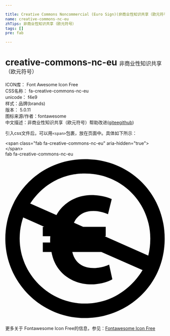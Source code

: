 ```yaml
---

title: Creative Commons Noncommercial (Euro Sign)(非商业性知识共享（欧元符号）) ICON转svg、png下载
name: creative-commons-nc-eu
zhTips: 非商业性知识共享（欧元符号）
tags: []
pre: fab

---
```


# creative-commons-nc-eu  <small style="font-size: 60%;font-weight: 100">非商业性知识共享（欧元符号）</small>


<div class="detail-page">
<p>
<span>
ICON库：
<span class="badge-secondary badge">Font Awesome Icon Free</span> 
</span>
<br/>
<span>
CSS名称：
<span class="badge-secondary badge">fa-creative-commons-nc-eu</span> 
</span>
<br/>
<span>
unicode：
<span class="badge-secondary badge">f4e9</span> 
<copy-btn content='f4e9' btn-title=""></copy-btn>
<copy-btn :content='String.fromCodePoint(parseInt("f4e9", 16))' btn-title="复制U"></copy-btn>
</span><br/><span>样式：<span class="badge-light badge">品牌(brands)</span></span>
<br/>
<span>
版本：
<span class="badge-secondary badge">5.0.11</span> 
</span>
<br/>
<span>图标来源/作者：<span class="badge-light badge">fontawesome</span></span> 
<br/>
<span class="zh-detail">中文描述：<span class="badge-primary badge">非商业性知识共享（欧元符号）</span><span class="help-link"><span>帮助改进</span>(<a href="https://gitee.com/liuwave/icon-helper/edit/master/json/fontawesome/brands/creative-commons-nc-eu.json" target="_blank" rel="noopener noreferrer">gitee</a><a href="https://github.com/liuwave/icon-helper/edit/master/json/fontawesome/brands/creative-commons-nc-eu.json" target="_blank" rel="noopener noreferrer">github</a></span>)</span><br/>
</p>
</div>
<div class="alert alert-dark">
  <i class="fab fa-creative-commons-nc-eu fa-xs"></i>
  <i class="fab fa-creative-commons-nc-eu fa-sm"></i>
  <i class="fab fa-creative-commons-nc-eu fa-lg"></i>
  <i class="fab fa-creative-commons-nc-eu fa-2x"></i>
  <i class="fab fa-creative-commons-nc-eu fa-3x"></i>
  <i class="fab fa-creative-commons-nc-eu fa-5x"></i>
  <i class="fab fa-creative-commons-nc-eu fa-7x"></i>
</div>
<div>
  <p>引入css文件后，可以用<code>&lt;span&gt;</code>包裹，放在页面中。具体如下所示：    
  </p>
  <div class="alert alert-primary" style="font-size: 14px">
    &lt;span class="fab fa-creative-commons-nc-eu" aria-hidden="true"&gt;&lt;/span&gt;
    <copy-btn content='<span class="fab fa-creative-commons-nc-eu" aria-hidden="true"></span>'></copy-btn>
  </div>
  <div class="alert alert-secondary">
    <i class="fab fa-creative-commons-nc-eu"
    style="font-size: 24px"
    aria-hidden="true"></i> fab fa-creative-commons-nc-eu
    <copy-btn content="fab fa-creative-commons-nc-eu" btn-title="复制图标名称"></copy-btn>
  </div>
</div>
<div id="svg" class="svg-wrap">
<svg xmlns="http://www.w3.org/2000/svg" viewBox="0 0 496 512"><path d="M247.7 8C103.6 8 0 124.8 0 256c0 136.3 111.7 248 247.7 248C377.9 504 496 403.1 496 256 496 117 388.4 8 247.7 8zm.6 450.7c-112 0-203.6-92.5-203.6-202.7 0-23.2 3.7-45.2 10.9-66l65.7 29.1h-4.7v29.5h23.3c0 6.2-.4 3.2-.4 19.5h-22.8v29.5h27c11.4 67 67.2 101.3 124.6 101.3 26.6 0 50.6-7.9 64.8-15.8l-10-46.1c-8.7 4.6-28.2 10.8-47.3 10.8-28.2 0-58.1-10.9-67.3-50.2h90.3l128.3 56.8c-1.5 2.1-56.2 104.3-178.8 104.3zm-16.7-190.6l-.5-.4.9.4h-.4zm77.2-19.5h3.7v-29.5h-70.3l-28.6-12.6c2.5-5.5 5.4-10.5 8.8-14.3 12.9-15.8 31.1-22.4 51.1-22.4 18.3 0 35.3 5.4 46.1 10l11.6-47.3c-15-6.6-37-12.4-62.3-12.4-39 0-72.2 15.8-95.9 42.3-5.3 6.1-9.8 12.9-13.9 20.1l-81.6-36.1c64.6-96.8 157.7-93.6 170.7-93.6 113 0 203 90.2 203 203.4 0 18.7-2.1 36.3-6.3 52.9l-136.1-60.5z"/></svg>
</div>
<detail full-name='fa-creative-commons-nc-eu'></detail>
    
<div><p>更多关于  Fontawesome Icon Free的信息，参见：<a target="_blank" href="https://iconhelper.cn/fontawesome.html">Fontawesome Icon Free</a>
</p></div>
